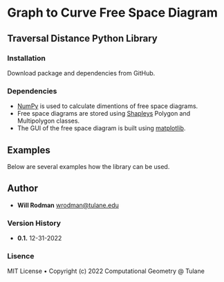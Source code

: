 # Graph to Curve Free Space Diagram
## Traversal Distance Python Library

### Installation
Download package and dependencies from GitHub.

### Dependencies
- [NumPy](numpy.org) is used to calculate dimentions of free space diagrams.
- Free space diagrams are stored using [Shapleys](shapely.readthedocs.io) Polygon and Multipolygon classes.
- The GUI of the free space diagram is built using [matplotlib](matplotlib.org).

## Examples
Below are several examples how the library can be used.

## Author
- **Will Rodman** wrodman@tulane.edu

### Version History
- **0.1.** 12-31-2022

### Lisence
MIT License • Copyright (c) 2022 Computational Geometry @ Tulane

